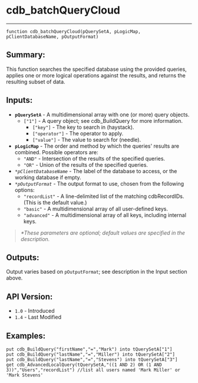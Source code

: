 # cdb_batchQueryCloud
---
```
function cdb_batchQueryCloud(pQuerySetA, pLogicMap, pClientDatabaseName, pOutputFormat)
```
## Summary:
This function searches the specified database using the provided queries, applies one or more logical operations against the results, and returns the resulting subset of data.

## Inputs:
* **`pQuerySetA`** - A multidimensional array with one (or more) query objects.
  * `["1"]` - A query object; see cdb_BuildQuery for more information.
    * `["key"]` - The key to search in (haystack).
    * `["operator"]` - The operator to apply.
    * `["value"]` - The value to search for (needle).
* **`pLogicMap`** - The order and method by which the queries' results are combined. Possible operators are:
  * `"AND"` - Intersection of the results of the specified queries.
  * `"OR"` - Union of the results of the specified queries.
* _`*pClientDatabaseName`_ - The label of the database to access, or the working database if empty.
* _`*pOutputFormat`_ - The output format to use, chosen from the following options:
  * `"recordList"` - A line-delimited list of the matching cdbRecordIDs. (This is the default value.)
  * `"basic"` - A multidimensional array of all user-defined keys.
  * `"advanced"` - A multidimensional array of all keys, including internal keys.

> _*These parameters are optional; default values are specified in the description._

## Outputs:
Output varies based on `pOutputFormat`; see description in the Input section above.

## API Version:
* `1.0` - Introduced
* `1.4` - Last Modified

## Examples:
```
put cdb_BuildQuery("firstName","=","Mark") into tQuerySetA["1"]
put cdb_BuildQuery("lastName","=","Miller") into tQuerySetA["2"]
put cdb_BuildQuery("lastName","=","Stevens") into tQuerySetA["3"]
get cdb_AdvancedLocalQuery(tQuerySetA,"((1 AND 2) OR (1 AND 3))","Users","recordList") //list all users named 'Mark Miller' or 'Mark Stevens'
```
